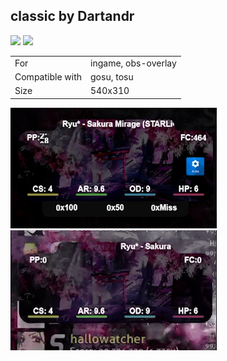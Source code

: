 ## classic by Dartandr

<a href="https://github.com/cyperdark/osu-counters/releases/download/1.0.0/classic.by.dartandr" target="_blank"><img height="35" src="https://img.shields.io/badge/Download_PP_Counter-67A564?style=for-the-badge&logo=cloud&logoColor=white" /></a>  <a href="https://github.com/Dartandr" target="_blank"><img height="35" src="https://img.shields.io/badge/github-000000?style=for-the-badge&logo=github&logoColor=white" /></a>  

|||
| ------------- | ------------- |
| For | ingame, obs-overlay |
| Compatible with | gosu, tosu |
| Size |  540x310 |


<img src="/.github/images/classic by dartandr.jpg" /> <img src="/.github/gifs/classic by dartandr.gif" /> 
